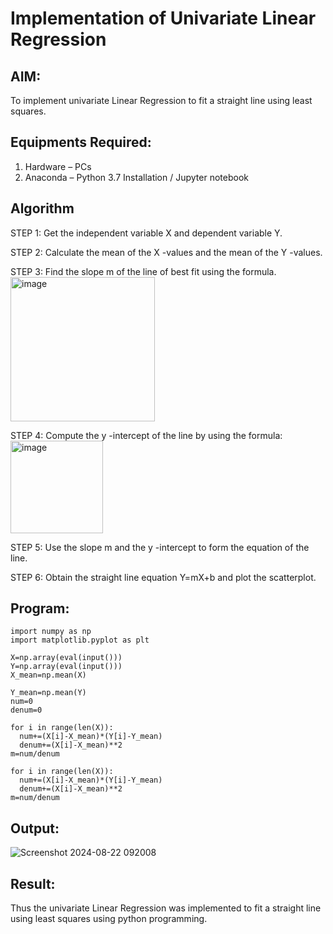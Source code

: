 # Implementation of Univariate Linear Regression
## AIM:
To implement univariate Linear Regression to fit a straight line using least squares.

## Equipments Required:
1. Hardware – PCs
2. Anaconda – Python 3.7 Installation / Jupyter notebook

## Algorithm
STEP 1: Get the independent variable X and dependent variable Y.

STEP 2: Calculate the mean of the X -values and the mean of the Y -values.

STEP 3: Find the slope m of the line of best fit using the formula. 
<img width="231" alt="image" src="https://user-images.githubusercontent.com/93026020/192078527-b3b5ee3e-992f-46c4-865b-3b7ce4ac54ad.png">

STEP 4: Compute the y -intercept of the line by using the formula:
<img width="148" alt="image" src="https://user-images.githubusercontent.com/93026020/192078545-79d70b90-7e9d-4b85-9f8b-9d7548a4c5a4.png">

STEP 5: Use the slope m and the y -intercept to form the equation of the line.

STEP 6: Obtain the straight line equation Y=mX+b and plot the scatterplot.

## Program:
```
import numpy as np
import matplotlib.pyplot as plt

X=np.array(eval(input()))
Y=np.array(eval(input()))
X_mean=np.mean(X)

Y_mean=np.mean(Y)
num=0
denum=0

for i in range(len(X)):
  num+=(X[i]-X_mean)*(Y[i]-Y_mean)
  denum+=(X[i]-X_mean)**2
m=num/denum

for i in range(len(X)):
  num+=(X[i]-X_mean)*(Y[i]-Y_mean)
  denum+=(X[i]-X_mean)**2
m=num/denum
```







## Output:

![Screenshot 2024-08-22 092008](https://github.com/user-attachments/assets/759eff08-6bd7-48ea-b422-3bf7ab081ad0)



## Result:
Thus the univariate Linear Regression was implemented to fit a straight line using least squares using python programming.
